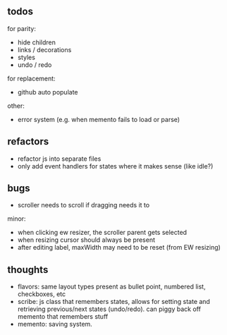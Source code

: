 ## todos

for parity:
- hide children
- links / decorations
- styles
- undo / redo

for replacement:
- github auto populate

other:
- error system (e.g. when memento fails to load or parse)

## refactors

- refactor js into separate files
- only add event handlers for states where it makes sense (like idle?)

## bugs

- scroller needs to scroll if dragging needs it to

minor:
- when clicking ew resizer, the scroller parent gets selected
- when resizing cursor should always be present
- after editing label, maxWidth may need to be reset (from EW resizing)

## thoughts

- flavors: same layout types present as bullet point, numbered list, checkboxes, etc
- scribe: js class that remembers states, allows for setting state and retrieving previous/next states (undo/redo). can piggy back off memento that remembers stuff
- memento: saving system.